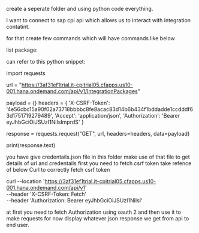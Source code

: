 
create a seperate folder and using python code everything.

I want to connect to sap cpi api which allows us to interact with integration contatint.

for that create few commands which will have commands like below

list package: 

can refer to this python snippet:

import requests

url = "https://3af31ef1trial.it-cpitrial05.cfapps.us10-001.hana.ondemand.com/api/v1/IntegrationPackages"

payload = {}
headers = {
  'X-CSRF-Token': '4e56cbc15a90f02a73718bbbbc8fe8acac83d14b6b434f1bddadde1ccdddf63d1751719279489',
  'Accept': 'application/json',
  'Authorization': 'Bearer eyJhbGciOiJSUzI1NiIsImprdS'
}

response = requests.request("GET", url, headers=headers, data=payload)

print(response.text)

you have give credentails.json file in this folder make use of that file to get details of url and credentails first you need to fetch csrf token take refence of below Curl to correctly fetch csrf token 

curl --location 'https://3af31ef1trial.it-cpitrial05.cfapps.us10-001.hana.ondemand.com/api/v1' \
--header 'X-CSRF-Token: Fetch' \
--header 'Authorization: Bearer eyJhbGciOiJSUzI1NiIsI'

at first you need to fetch Authorization using oauth 2 and then use it to make requests for now display whatever json response we get from api to end user.